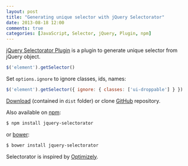 ```yaml
---
layout: post
title: "Generating unique selector with jQuery Selectorator"
date: 2013-08-18 12:00
comments: true
categories: [JavaScript, Selector, jQuery, Plugin, npm]
---
```


[jQuery Selectorator Plugin](https://github.com/ngs/jquery-selectorator) is a plugin to generate unique selector from jQuery object.

```javascript
$('element').getSelector()
```

Set `options.ignore` to ignore classes, ids, names:

```javascript
$('element').getSelector({ ignore: { classes: ['ui-droppable'] } })
```

[Download](https://github.com/ngs/jquery-selectorator/archive/master.zip) (contained in `dist` folder) or clone [GitHub](https://github.com/ngs/jquery-selectorator) repository.

Also available on [npm](https://npmjs.org/package/jquery-selectorator):
```bash
$ npm install jquery-selectorator
```

or [bower](http://bower.io/):
```bash
$ bower install jquery-selectorator
```

Selectorator is inspired by [Optimizely](https://www.optimizely.com/).

